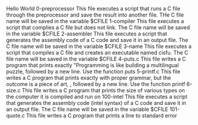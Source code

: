 Hello World
0-preprocessor
This file executes a script that runs a C file through the preprocessor and save the result into another file. THe C file name will be saved in the variable $CFILE
1-compiler
This file executes a script that complies a C file but does not link. The C file name will be saved in the variable $CFILE
2-assembler
This file executes a script that generates the assembly code of a C code and save it in an output file. The C file name will be saved in the variable $CFILE
3-name
This file executes a script that compiles a C file and creates an executable named cisfu. The C file name will be saved in the variable $CFILE
4-puts.c
This file writes a C program that prints exactly "Programming is like building a multilingual puzzle, followed by a new line. Use the function puts
5-printf.c
This file writes a C program that prints exactly with proper grammar, but the outcome is a piece of art, , followed by a new line. Use the function printf
6-size.c
This file writes a C program that prints the size of various types on the computer it is compiled and run on
100-intel
This file executes a script that generates the assembly code (intel syntax) of a C code and save it in an output file. The C file name will be saved in the variable $CFILE
101-quote.c
This file writes a C program that prints a line to standard error
